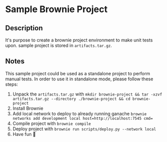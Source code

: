 # Sample Brownie Project
## Description
It's purpose to create a brownie project environment to make unit tests upon. sample project is stored in `artifacts.tar.gz`.
## Notes
This sample project could be used as a standalone project to perform manual tests. In order to use it in standalone mode, please follow these steps:
1) Unpack the `artifacts.tar.gz` with `mkdir brownie-project && tar -xzvf artifacts.tar.gz --directory ./brownie-project && cd brownie-project`
2) Install Brownie
3) Add local network to deploy to already running ganache `brownie networks add development local host=http://localhost:7545 cmd=`
4) Compile project with `brownie compile`
5) Deploy project with `brownie run scripts/deploy.py --network local`
6) Have fun 🥳
